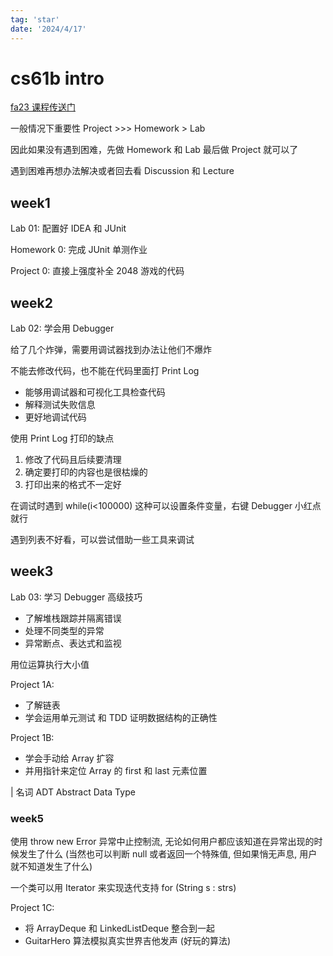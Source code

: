 ```yaml
---
tag: 'star'
date: '2024/4/17'
---
```


# cs61b intro

[fa23 课程传送门](https://fa23.datastructur.es/)

一般情况下重要性 Project >>> Homework > Lab

因此如果没有遇到困难，先做 Homework 和 Lab 最后做 Project 就可以了

遇到困难再想办法解决或者回去看 Discussion 和 Lecture

## week1

Lab 01: 配置好 IDEA 和 JUnit

Homework 0: 完成 JUnit 单测作业

Project 0: 直接上强度补全 2048 游戏的代码

## week2

Lab 02: 学会用 Debugger

给了几个炸弹，需要用调试器找到办法让他们不爆炸

不能去修改代码，也不能在代码里面打 Print Log

- 能够用调试器和可视化工具检查代码
- 解释测试失败信息
- 更好地调试代码

使用 Print Log 打印的缺点

1. 修改了代码且后续要清理
2. 确定要打印的内容也是很枯燥的
3. 打印出来的格式不一定好

在调试时遇到 while(i<100000) 这种可以设置条件变量，右键 Debugger 小红点就行

遇到列表不好看，可以尝试借助一些工具来调试

## week3

Lab 03: 学习 Debugger 高级技巧

- 了解堆栈跟踪并隔离错误
- 处理不同类型的异常
- 异常断点、表达式和监视

用位运算执行大小值

Project 1A:

- 了解链表
- 学会运用单元测试 和 TDD 证明数据结构的正确性

Project 1B:

- 学会手动给 Array 扩容
- 并用指针来定位 Array 的 first 和 last 元素位置

| 名词 ADT Abstract Data Type

### week5

使用 throw new Error 异常中止控制流, 无论如何用户都应该知道在异常出现的时候发生了什么 (当然也可以判断 null 或者返回一个特殊值, 但如果悄无声息, 用户就不知道发生了什么)

一个类可以用 Iterator 来实现迭代支持 for (String s : strs)

Project 1C:

- 将 ArrayDeque 和 LinkedListDeque 整合到一起
- GuitarHero 算法模拟真实世界吉他发声 (好玩的算法)
